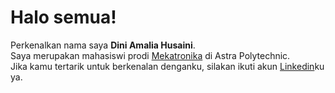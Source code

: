 # Halo semua!
Perkenalkan nama saya **Dini Amalia Husaini**.<br>
Saya merupakan mahasiswi prodi [Mekatronika](https://mechatronics.polytechnic.astra.ac.id/) di Astra Polytechnic. <br>
Jika kamu tertarik untuk berkenalan denganku, silakan ikuti akun [Linkedin](https://www.linkedin.com/in/dini-amalia-husaini-57b157276/)ku ya.
<!--
**dnnie11/dnnie11** is a ✨ _special_ ✨ repository because its `README.md` (this file) appears on your GitHub profile.

Here are some ideas to get you started:

- 🔭 I’m currently working on ...
- 🌱 I’m currently learning ...
- 👯 I’m looking to collaborate on ...
- 🤔 I’m looking for help with ...
- 💬 Ask me about ...
- 📫 How to reach me: ...
- 😄 Pronouns: ...
- ⚡ Fun fact: ...
-->
